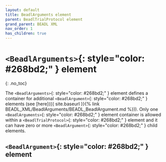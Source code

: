 ```yaml
---
layout: default
title: BeadlArguments element
parent: BeadlTrialProtocol element
grand_parent: BEADL XML
nav_order: 1
has_children: true
---
```

# `<BeadlArguments>`{: style="color: #268bd2;" } element
{: .no_toc}

The `<BeadlArguments>`{: style="color: #268bd2;" } element defines a container for additional `<BeadlArgument>`{: style="color: #268bd2;" } elements (see [here]({{ site.baseurl }}{% link BEADL_XML/BeadlArguments/BEADL_BeadlArgument.md %})). Only one `<BeadlArguments>`{: style="color: #268bd2;" } element container is allowed within a `<BeadlTrialProtocol>`{: style="color: #268bd2;" } element and it can have zero or more `<BeadlArgument>`{: style="color: #268bd2;" } child elements.

## `<BeadlArgument>`{: style="color: #268bd2;" } element